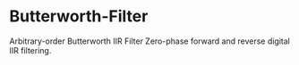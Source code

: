 # Butterworth-Filter
Arbitrary-order Butterworth IIR Filter Zero-phase forward and reverse digital IIR filtering.
